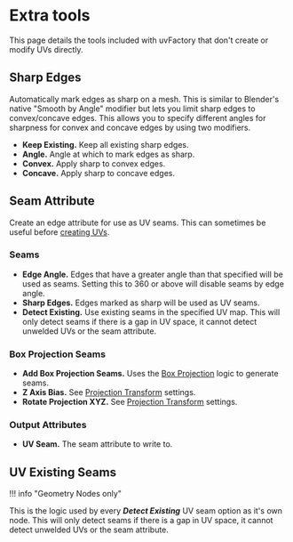 # Extra tools

This page details the tools included with uvFactory that don't create or modify UVs directly.

## Sharp Edges

Automatically mark edges as sharp on a mesh. This is similar to Blender's native "Smooth by Angle" modifier but lets you limit sharp edges to convex/concave edges. This allows you to specify different angles for sharpness for convex and concave edges by using two modifiers.

- **Keep Existing.** Keep all existing sharp edges.
- **Angle.** Angle at which to mark edges as sharp.
- **Convex.** Apply sharp to convex edges.
- **Concave.** Apply sharp to concave edges.

## Seam Attribute

Create an edge attribute for use as UV seams. This can sometimes be useful before [creating UVs](create_uvs.md).

### Seams

- **Edge Angle.** Edges that have a greater angle than that specified will be used as seams. Setting this to 360 or above will disable seams by edge angle.
- **Sharp Edges.** Edges marked as sharp will be used as UV seams.
- **Detect Existing.** Use existing seams in the specified UV map. This will only detect seams if there is a gap in UV space, it cannot detect unwelded UVs or the seam attribute.

### Box Projection Seams

- **Add Box Projection Seams.** Uses the [Box Projection](create_uvs.md#box-project) logic to generate seams.
- **Z Axis Bias.** See [Projection Transform](create_uvs.md#projection-transform) settings.
- **Rotate Projection XYZ.** See [Projection Transform](create_uvs.md#projection-transform) settings.

### Output Attributes

- **UV Seam.** The seam attribute to write to.

## UV Existing Seams

!!! info "Geometry Nodes only"

This is the logic used by every ***Detect Existing*** UV seam option as it's own node. This will only detect seams if there is a gap in UV space, it cannot detect unwelded UVs or the seam attribute.
